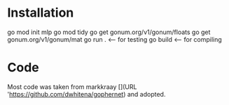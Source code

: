 # Installation
go mod init mlp
go mod tidy
go get gonum.org/v1/gonum/floats
go get gonum.org/v1/gonum/mat
go run . <-- for testing
go build <-- for compiling

# Code
Most code was taken from markkraay [](URL 'https://github.com/dwhitena/gophernet) and adopted.
